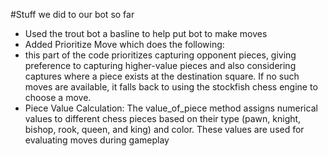 #Stuff we did to our bot so far

- Used the trout bot a basline to help put bot to make moves 
- Added Prioritize Move which does the following:
- this part of the code prioritizes capturing opponent pieces, giving preference to capturing higher-value pieces and also considering captures where a piece exists at the destination square. If no such moves are available, it falls back to using the stockfish chess engine to choose a move.
- Piece Value Calculation: The value_of_piece method assigns numerical values to different chess pieces based on their type (pawn, knight, bishop, rook, queen, and king) and color. These values are used for evaluating moves during gameplay